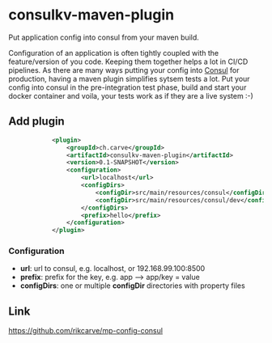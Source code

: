 # consulkv-maven-plugin
Put application config into consul from your maven build.

Configuration of an application is often tightly coupled with the feature/version of you code. Keeping them together helps a lot in CI/CD pipelines. As there are many ways putting your config into [Consul](https://www.consul.io/) for production, having a maven plugin simplifies sytsem tests a lot. Put your config into consul in the pre-integration test phase, build and start your docker container and voila, your tests work as if they are a live system :-)


## Add plugin
```xml
            <plugin>
                <groupId>ch.carve</groupId>
                <artifactId>consulkv-maven-plugin</artifactId>
                <version>0.1-SNAPSHOT</version>
                <configuration>
                    <url>localhost</url>
                    <configDirs>
                        <configDir>src/main/resources/consul</configDir>
                        <configDir>src/main/resources/consul/dev</configDir>
                    </configDirs>
                    <prefix>hello</prefix>
                </configuration>            
            </plugin>
```
### Configuration
* **url**:        url to consul, e.g. localhost, or 192.168.99.100:8500
* **prefix**:     prefix for the key, e.g. app --> app/key = value
* **configDirs**: one or multiple **configDir** directories with property files

## Link
https://github.com/rikcarve/mp-config-consul
